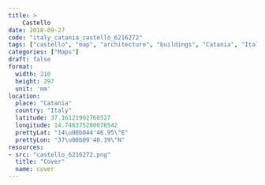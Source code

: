```yaml
---
title: > 
    Castello
date: 2018-09-27
code: "italy_catania_castello_6216272"
tags: ["castello", "map", "architecture", "buildings", "Catania", "Italy"]
categories: ["Maps"]
draft: false
format:
  width: 210
  height: 297
  unit: 'mm'
location:
  place: "Catania"
  country: "Italy"
  latitude: 37.16121992768527
  longitude: 14.746375280076542
  prettyLat: "14\u00b044'46.95\"E"
  prettyLon: "37\u00b09'40.39\"N"
resources:
- src: "castello_6216272.png"
  title: "Cover"
  name: cover
---
```

